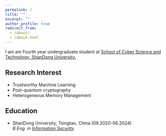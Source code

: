 ```yaml
---
permalink: /
title: ""
excerpt: ""
author_profile: true
redirect_from: 
  - /about/
  - /about.html
---
```


I am am Fourth year undergraduate student at [School of Cyber Science and Technology, ShanDong University.](http://cst.qd.sdu.edu.cn
)


## Research Interest
- Trustworthy Machine Learning
- Post-quantum cryptography
- Heterogeneous Memory Management

## Education

- ShanDong University, Tsingtao, China (09.2020-06.2024) \
  <i>B.Eng. in [Information Security](http://www.sdu.edu.cn)</i> 



